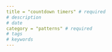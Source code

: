```yaml
---
title = "countdown timers" # required 
# description
# date 
category = "patterns" # required 
# tags
# keywords
---
```

